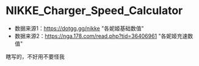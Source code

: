# NIKKE_Charger_Speed_Calculator
 
- 数据来源1：https://dotgg.gg/nikke "各妮姬基础数值"
- 数据来源2：https://nga.178.com/read.php?tid=36406961 "各妮姬充速数值"

瞎写的，不好用不要怪我